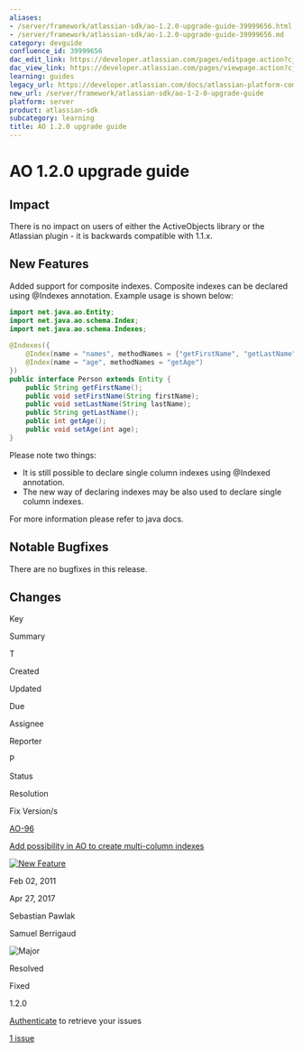```yaml
---
aliases:
- /server/framework/atlassian-sdk/ao-1.2.0-upgrade-guide-39999656.html
- /server/framework/atlassian-sdk/ao-1.2.0-upgrade-guide-39999656.md
category: devguide
confluence_id: 39999656
dac_edit_link: https://developer.atlassian.com/pages/editpage.action?cjm=wozere&pageId=39999656
dac_view_link: https://developer.atlassian.com/pages/viewpage.action?cjm=wozere&pageId=39999656
learning: guides
legacy_url: https://developer.atlassian.com/docs/atlassian-platform-common-components/active-objects/ao-1-2-0-upgrade-guide
new_url: /server/framework/atlassian-sdk/ao-1-2-0-upgrade-guide
platform: server
product: atlassian-sdk
subcategory: learning
title: AO 1.2.0 upgrade guide
---
```

# AO 1.2.0 upgrade guide

## Impact

There is no impact on users of either the ActiveObjects library or the Atlassian plugin - it is backwards compatible with 1.1.x.

## New Features

Added support for composite indexes. Composite indexes can be declared using @Indexes annotation. Example usage is shown below:

``` java
import net.java.ao.Entity;
import net.java.ao.schema.Index;
import net.java.ao.schema.Indexes;
 
@Indexes({
    @Index(name = "names", methodNames = {"getFirstName", "getLastName"}),
    @Index(name = "age", methodNames = "getAge")
})
public interface Person extends Entity {
    public String getFirstName();
    public void setFirstName(String firstName);
    public void setLastName(String lastName);
    public String getLastName();
    public int getAge();
    public void setAge(int age);
}
```

Please note two things:

-   It is still possible to declare single column indexes using @Indexed annotation.
-   The new way of declaring indexes may be also used to declare single column indexes.

For more information please refer to java docs.

## Notable Bugfixes

There are no bugfixes in this release.

## Changes

Key

Summary

T

Created

Updated

Due

Assignee

Reporter

P

Status

Resolution

Fix Version/s

[AO-96](https://ecosystem.atlassian.net/browse/AO-96?src=confmacro)

[Add possibility in AO to create multi-column indexes](https://ecosystem.atlassian.net/browse/AO-96?src=confmacro)

[<img src="https://ecosystem.atlassian.net/secure/viewavatar?size=xsmall&amp;avatarId=15311&amp;avatarType=issuetype" alt="New Feature" class="icon" />](https://ecosystem.atlassian.net/browse/AO-96?src=confmacro)

Feb 02, 2011

Apr 27, 2017

Sebastian Pawlak

Samuel Berrigaud

<img src="https://ecosystem.atlassian.net/images/icons/priorities/major.svg" alt="Major" class="icon" />

Resolved

Fixed

1.2.0

<a href="https://developer.atlassian.com/plugins/servlet/applinks/oauth/login-dance/authorize?applicationLinkID=61b6191d-d412-3043-a96c-75b7bceaed1f" class="static-oauth-init">Authenticate</a> to retrieve your issues

[1 issue](https://ecosystem.atlassian.net/secure/IssueNavigator.jspa?reset=true&jqlQuery=project+%3D+AO+AND+fixVersion+%3D+%221.2.0%22+++++&src=confmacro "View all matching issues in JIRA.")























































































































































































































































































































































































































































































































































































































































